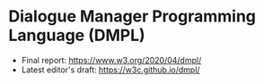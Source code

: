 # Dialogue Manager Programming Language (DMPL)
* Final report: https://www.w3.org/2020/04/dmpl/
* Latest editor's draft: https://w3c.github.io/dmpl/
